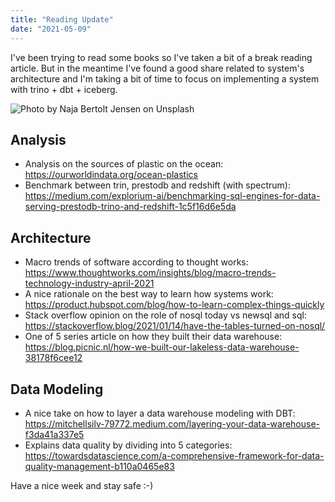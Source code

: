 ```yaml
---
title: "Reading Update"
date: "2021-05-09"
---
```


I've been trying to read some books so I've taken a bit of a break reading article. But in the meantime I've found a good share related to system's architecture and I'm taking a bit of time to focus on implementing a system with trino + dbt + iceberg. 

![Photo by Naja Bertolt Jensen on Unsplash](/Users/jose.cabeda/Downloads/naja-bertolt-jensen-Jk1ESCc5i-I-unsplash.jpg)

## Analysis

* Analysis on the sources of plastic on the ocean: https://ourworldindata.org/ocean-plastics
* Benchmark between trin, prestodb and redshift (with spectrum): https://medium.com/explorium-ai/benchmarking-sql-engines-for-data-serving-prestodb-trino-and-redshift-1c5f16d6e5da



## Architecture

* Macro trends of software according to thought works: https://www.thoughtworks.com/insights/blog/macro-trends-technology-industry-april-2021
* A nice rationale on the best way to learn how systems work: https://product.hubspot.com/blog/how-to-learn-complex-things-quickly
* Stack overflow opinion on the role of nosql today vs newsql and sql: https://stackoverflow.blog/2021/01/14/have-the-tables-turned-on-nosql/
* One of 5 series article on how they built their data warehouse:  https://blog.picnic.nl/how-we-built-our-lakeless-data-warehouse-38178f6cee12



## Data Modeling

* A nice take on how to layer a data warehouse modeling with DBT: https://mitchellsilv-79772.medium.com/layering-your-data-warehouse-f3da41a337e5
* Explains data quality by dividing into 5 categories: https://towardsdatascience.com/a-comprehensive-framework-for-data-quality-management-b110a0465e83



Have a nice week and stay safe :-) 